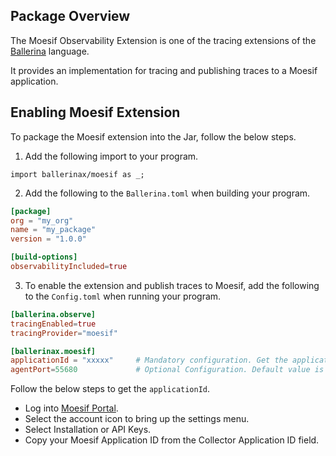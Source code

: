 ## Package Overview

The Moesif Observability Extension is one of the tracing extensions of the<a target="_blank" href="https://ballerina.io/"> Ballerina</a> language.

It provides an implementation for tracing and publishing traces to a Moesif application.

## Enabling Moesif Extension

To package the Moesif extension into the Jar, follow the below steps.

1. Add the following import to your program.
```ballerina
import ballerinax/moesif as _;
```

2. Add the following to the `Ballerina.toml` when building your program.
```toml
[package]
org = "my_org"
name = "my_package"
version = "1.0.0"

[build-options]
observabilityIncluded=true
```

3. To enable the extension and publish traces to Moesif, add the following to the `Config.toml` when running your program.
```toml
[ballerina.observe]
tracingEnabled=true
tracingProvider="moesif"

[ballerinax.moesif]
applicationId = "xxxxx"     # Mandatory configuration. Get the application ID via the Moesif portal
agentPort=55680             # Optional Configuration. Default value is 55680
```

Follow the below steps to get the `applicationId`.
- Log into <a target="_blank" href="https://www.moesif.com/wrap/">Moesif Portal</a>.
- Select the account icon to bring up the settings menu.
- Select Installation or API Keys.
- Copy your Moesif Application ID from the Collector Application ID field.